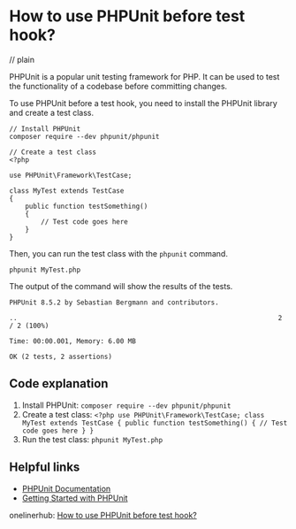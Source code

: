 # How to use PHPUnit before test hook?
// plain

PHPUnit is a popular unit testing framework for PHP. It can be used to test the functionality of a codebase before committing changes.

To use PHPUnit before a test hook, you need to install the PHPUnit library and create a test class.

```
// Install PHPUnit
composer require --dev phpunit/phpunit

// Create a test class
<?php

use PHPUnit\Framework\TestCase;

class MyTest extends TestCase
{
    public function testSomething()
    {
        // Test code goes here
    }
}
```

Then, you can run the test class with the `phpunit` command.

```
phpunit MyTest.php
```

The output of the command will show the results of the tests.

```
PHPUnit 8.5.2 by Sebastian Bergmann and contributors.

..                                                                  2 / 2 (100%)

Time: 00:00.001, Memory: 6.00 MB

OK (2 tests, 2 assertions)
```

## Code explanation


1. Install PHPUnit: `composer require --dev phpunit/phpunit`
2. Create a test class: `<?php use PHPUnit\Framework\TestCase; class MyTest extends TestCase { public function testSomething() { // Test code goes here } }`
3. Run the test class: `phpunit MyTest.php`

## Helpful links

- [PHPUnit Documentation](https://phpunit.readthedocs.io/en/latest/)
- [Getting Started with PHPUnit](https://phpunit.readthedocs.io/en/latest/getting-started.html)

onelinerhub: [How to use PHPUnit before test hook?](https://onelinerhub.com/phpunit/how-to-use-phpunit-before-test-hook)